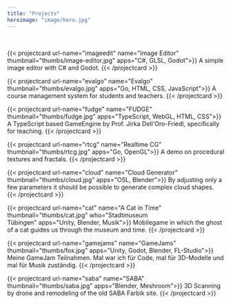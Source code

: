 ```yaml
---
title: "Projects"
heroimage: "image/hero.jpg"
---
```

<br>

{{< projectcard url-name="imageedit" name="Image Editor" thumbnail="thumbs/image-editor.jpg" apps="C#, GLSL, Godot">}}
A simple image editor with C# and Godot.
{{< /projectcard >}}

{{< projectcard url-name="evalgo" name="Evalgo" thumbnail="thumbs/evalgo.jpg" apps="Go, HTML, CSS, JavaScript">}}
A course management system for students and teachers.
{{< /projectcard >}}

{{< projectcard url-name="fudge" name="FUDGE" thumbnail="thumbs/fudge.jpg" apps="TypeScript, WebGL, HTML, CSS">}}
A TypeScript based GameEngine by Prof. Jirka Dell'Oro-Friedl, specifically for teaching.
{{< /projectcard >}}

{{< projectcard url-name="rtcg" name="Realtime CG" thumbnail="thumbs/rtcg.jpg" apps="Go, OpenGL">}}
A demo on procedural textures and fractals.
{{< /projectcard >}}

{{< projectcard url-name="cloud" name="Cloud Generator" thumbnail="thumbs/cloud.jpg" apps="OSL, Blender">}}
By adjusting only a few parameters it should be possible to generate complex cloud shapes.
{{< /projectcard >}}

{{< projectcard url-name="cat" name="A Cat in Time" thumbnail="thumbs/cat.jpg" who="Stadtmuseum<br>Tübingen" apps="Unity, Blender, Musik">}}
Mobilegame in which the ghost of a cat guides us through the museum and time.
{{< /projectcard >}}

{{< projectcard url-name="gamejams" name="GameJams" thumbnail="thumbs/fox.jpg" apps="Unity, Godot, Blender, FL-Studio">}}
Meine GameJam Teilnahmen. Mal war ich für Code, mal für 3D-Modelle und mal für Musik zuständig.
{{< /projectcard >}}
<!--
{{< projectcard url-name="tattoo" name="Tattoo Intros" thumbnail="thumbs/tattoo.jpg" apps="Blender">}}
Intros für einen Online Kurs zum Thema Tattoo Art.
{{< /projectcard >}}
-->
{{< projectcard url-name="saba" name="SABA" thumbnail="thumbs/saba.jpg" apps="Blender, Meshroom">}}
3D Scanning by drone and remodeling of the old SABA Farbik site.
{{< /projectcard >}}



<style>
  .page {
    width: 100%;
    max-width: 1400px !important;
    padding-right: 120px !important;
}

.shadow {
  box-shadow: 8px 5px 20px #1114;
}

.lg-sub-html {
  display: none !important;
}

@media screen and (max-width: 960px) {
    .page {
    width: 100%;
    max-width: 100% !important;
    padding-right: 20px !important;
    }
}

hr {
  margin-top: 35px !important;
}

</style>
 
